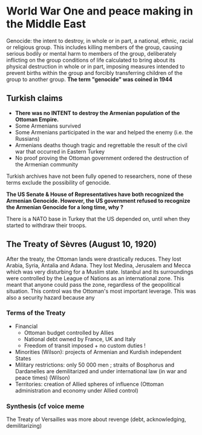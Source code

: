 
# World War One and peace making in the Middle East

Genocide: the intent to destroy, in whole or in part, a national, ethnic, racial or religious group.
This includes killing members of the group, causing serious bodily or mental harm to members of the group, deliberately inflicting on the group conditions of life calculated to bring about its physical destruction in whole or in part, imposing measures intended to prevent births within the group and forcibly transferring children of the group to another group. 
**The term "genocide" was coined in 1944**

## Turkish claims

* **There was no INTENT to destroy the Armenian population of the Ottoman Empire.**
* Some Armenians survived
* Some Armenians participated in the war and helped the enemy (i.e. the Russians)
* Armenians deaths though tragic and regrettable the result of the civil war that occurred in Eastern Turkey
* No proof proving the Ottoman government ordered the destruction of the Armenian community

Turkish archives have not been fully opened to researchers, none of these terms exclude the possibility of genocide. 

**The US Senate & House of Representatives have both recognized the Armenian Genocide. However, the US government refused to recognize the Armenian Genocide for a long time, why ?**

There is a NATO base in Turkey that the US depended on, until when they started to withdraw their troops. 

## The Treaty of Sèvres (August 10, 1920)

After the treaty, the Ottoman lands were drastically reduces. They lost Arabia, Syria, Antalia and Adana. They lost Medina, Jerusalem and Mecca which was very disturbing for a Muslim state. Istanbul and its surroundings were controlled by the League of Nations as an international zone. This meant that anyone could pass the zone, regardless of the geopolitical situation. This control was the Ottoman's most important leverage. This was also a security hazard because any 

### Terms of the Treaty

* Financial
	* Ottoman budget controlled by Allies
	* National debt owned by France, UK and Italy
	* Freedom of transit imposed + no custom duties !
* Minorities (Wilson): projects of Armenian and Kurdish independent States
* Military restrictions: only 50 000 men ; straits of Bosphorus and Dardanelles are demilitarized and under international law (in war and peace times) (Wilson)
* Territories: creation of Allied spheres of influence (Ottoman administration and economy under Allied control)

### Synthesis (cf voice meme

The Treaty of Versailles was more about revenge (debt, acknowledging, demilitarizing)
<!--stackedit_data:
eyJoaXN0b3J5IjpbLTE3ODA2MDI4OSwtMzcxNDY0NTYxLDc4MT
QxNjMzNCwtMTgyMzg5MTczMywtOTEzMjQ4MzEzLDk1Njg5Mzk4
Myw4MzAxMTUwMjAsLTU3MzMyODc5Nl19
-->